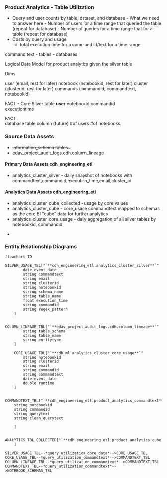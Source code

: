 ### Product Analytics - Table Utilization

*   Query and user counts by table, dataset, and database
		- What we need to answer here
			- Number of users for a time range that queried the table (repeat for database)
			- Number of queries for a time range that for a table (repeat for database)
*	Costs by query and usage
      - total execution time for a command id/text for a time range


command text
		- tables
		- databases


Logical Data Model for product analytics given the silver table
 
Dims

user (email, rest for later)
notebook (notebookid, rest for later)
cluster (clusterid, rest for later)
commands (commandid, commandtext, notebookid)
 
FACT - Core Silver table
**user** 
	notebookid
		commandid			
			executiontime

FACT		
database
	table
		column (future)
		#of users
		#of notebooks


### Source Data Assets 
* ~~information_schema.tables~~~
* edav_project_audit_logs.cdh.column_lineage

#### Primary Data Assets **cdh_engineering_etl**
* analytics_cluster_silver - daily snapshot of notebooks with commandtext,commandid,execution_time,email,cluster_id
  
#### Analytics Data Assets **cdh_engineering_etl**
* analytics_cluster_cube_collected - usage by core values
* analytics_cluster_cube - core_usage commandtext mapped to schemas as the core BI "cube" data for further analytics
* analytics_cluster_core_usage - daily aggregation of all silver tables by notebookid, commandid
* ~~~analytics_cluster_schemas - daily extract of cdh_* table info (excluding cdh_premier) ~~~


### Entity Relationship Diagrams

```mermaid
flowchart TD
    SILVER_USAGE_TBL["`**cdh_engineering_etl.analytics_cluster_silver**`"
        date event_date 
        string commandtext
        string email
        string clusterid
        string notebookid
        string schema_name
        string table_name
        float execution_time
        string commandid
        string regex_pattern
    ]

    COLUMN_LINEAGE_TBL["`**edav_project_audit_logs.cdh.column_lineage**`"
        string table_schema
        string table_name
        string entitytype
    ]

    CORE_USAGE_TBL["`**cdh_ml.analytics_cluster_core_usage**`"
        string notebookid
        string clusterid
        string email
        string commandid
        string commandtext
        date event_date
        double runtime
    ]

    COMMANDTEXT_TBL["`**cdh_engineering_etl.product_analytics_commandtext**`"
    string notebookid
    string commandid
    string querytext
    string clean_querytext

    ]
    
    ANALYTICS_TBL_COLLECTED["`**cdh_engineering_etl.product_analytics_cube_collected**`"
    ]
 
SILVER_USAGE_TBL--*query_utilization_core_data*-->CORE_USAGE_TBL
CORE_USAGE_TBL--*query_utilization_commandtext*-->COMMANDTEXT_TBL
COLUMN_LINEAGE_TBL--*query_utilization_commandtext*-->COMMANDTEXT_TBL
COMMANDTEXT_TBL--*query_utilization_commandtext*-->NOTEBOOK_SCHEMAS_TBL



```
